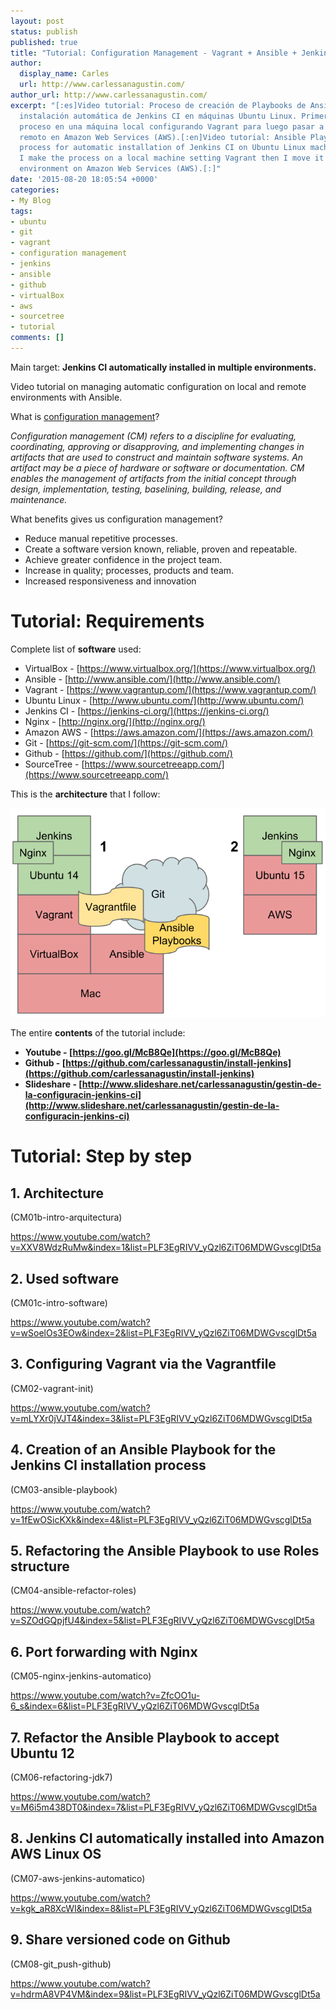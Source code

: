 ```yaml
---
layout: post
status: publish
published: true
title: "Tutorial: Configuration Management - Vagrant + Ansible + Jenkins"
author:
  display_name: Carles
  url: http://www.carlessanagustin.com/
author_url: http://www.carlessanagustin.com/
excerpt: "[:es]Video tutorial: Proceso de creación de Playbooks de Ansible para la
  instalación automática de Jenkins CI en máquinas Ubuntu Linux. Primero realizo el
  proceso en una máquina local configurando Vagrant para luego pasar a un entorno
  remoto en Amazon Web Services (AWS).[:en]Video tutorial: Ansible Playbook creation
  process for automatic installation of Jenkins CI on Ubuntu Linux machines. First
  I make the process on a local machine setting Vagrant then I move it to a remote
  environment on Amazon Web Services (AWS).[:]"
date: '2015-08-20 18:05:54 +0000'
categories:
- My Blog
tags:
- ubuntu
- git
- vagrant
- configuration management
- jenkins
- ansible
- github
- virtualBox
- aws
- sourcetree
- tutorial
comments: []
---
```

Main target: **Jenkins CI automatically installed in multiple environments.**

Video tutorial on managing automatic configuration on local and remote environments with Ansible.

What is [configuration management](http://www.sei.cmu.edu/productlines/frame_report/config.man.htm)?

_Configuration management (CM) refers to a discipline for evaluating, coordinating, approving or disapproving, and implementing changes in artifacts that are used to construct and maintain software systems. An artifact may be a piece of hardware or software or documentation. CM enables the management of artifacts from the initial concept through design, implementation, testing, baselining, building, release, and maintenance._

What benefits gives us configuration management?

*   Reduce manual repetitive processes.
*   Create a software version known, reliable, proven and repeatable.
*   Achieve greater confidence in the project team.
*   Increase in quality; processes, products and team.
*   Increased responsiveness and innovation

# Tutorial: Requirements

Complete list of **software** used:

*   VirtualBox - [https://www.virtualbox.org/](https://www.virtualbox.org/)
*   Ansible - [http://www.ansible.com/](http://www.ansible.com/)
*   Vagrant - [https://www.vagrantup.com/](https://www.vagrantup.com/)
*   Ubuntu Linux - [http://www.ubuntu.com/](http://www.ubuntu.com/)
*   Jenkins CI - [https://jenkins-ci.org/](https://jenkins-ci.org/)
*   Nginx - [http://nginx.org/](http://nginx.org/)
*   Amazon AWS - [https://aws.amazon.com/](https://aws.amazon.com/)
*   Git - [https://git-scm.com/](https://git-scm.com/)
*   Github - [https://github.com/](https://github.com/)
*   SourceTree - [https://www.sourcetreeapp.com/](https://www.sourcetreeapp.com/)

This is the **architecture** that I follow:

[![Configuration Management - Arquitectura](/images/posts/2015/08/Configuration-Management-diagram.png)](/images/posts/2015/08/Configuration-Management-diagram.png)

The entire **contents** of the tutorial include:

*   **Youtube - [https://goo.gl/McB8Qe](https://goo.gl/McB8Qe)**
*   **Github - [https://github.com/carlessanagustin/install-jenkins](https://github.com/carlessanagustin/install-jenkins)**
*   **Slideshare - [http://www.slideshare.net/carlessanagustin/gestin-de-la-configuracin-jenkins-ci](http://www.slideshare.net/carlessanagustin/gestin-de-la-configuracin-jenkins-ci)**

# Tutorial: Step by step

## 1. Architecture

(CM01b-intro-arquitectura)

https://www.youtube.com/watch?v=XXV8WdzRuMw&index=1&list=PLF3EgRIVV_yQzl6ZiT06MDWGvscglDt5a

## 2\. Used software

(CM01c-intro-software)

https://www.youtube.com/watch?v=wSoelOs3EOw&index=2&list=PLF3EgRIVV_yQzl6ZiT06MDWGvscglDt5a

## 3. Configuring Vagrant via the Vagrantfile

(CM02-vagrant-init)

https://www.youtube.com/watch?v=mLYXr0jVJT4&index=3&list=PLF3EgRIVV_yQzl6ZiT06MDWGvscglDt5a

## 4\. Creation of an Ansible Playbook for the Jenkins CI installation process

(CM03-ansible-playbook)

https://www.youtube.com/watch?v=1fEwOSicKXk&index=4&list=PLF3EgRIVV_yQzl6ZiT06MDWGvscglDt5a

## 5\. Refactoring the Ansible Playbook to use Roles structure

(CM04-ansible-refactor-roles)

https://www.youtube.com/watch?v=SZOdGQpjfU4&index=5&list=PLF3EgRIVV_yQzl6ZiT06MDWGvscglDt5a

## 6\. Port forwarding with Nginx

(CM05-nginx-jenkins-automatico)

https://www.youtube.com/watch?v=ZfcOO1u-6_s&index=6&list=PLF3EgRIVV_yQzl6ZiT06MDWGvscglDt5a

## 7\. Refactor the Ansible Playbook to accept Ubuntu 12

(CM06-refactoring-jdk7)

https://www.youtube.com/watch?v=M6i5m438DT0&index=7&list=PLF3EgRIVV_yQzl6ZiT06MDWGvscglDt5a

## 8\. Jenkins CI automatically installed into Amazon AWS Linux OS

(CM07-aws-jenkins-automatico)

https://www.youtube.com/watch?v=kgk_aR8XcWI&index=8&list=PLF3EgRIVV_yQzl6ZiT06MDWGvscglDt5a

## 9\. Share versioned code on Github

(CM08-git_push-github)

https://www.youtube.com/watch?v=hdrmA8VP4VM&index=9&list=PLF3EgRIVV_yQzl6ZiT06MDWGvscglDt5a